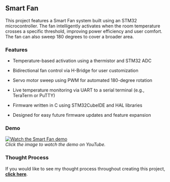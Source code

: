 ## Smart Fan

This project features a Smart Fan system built using an STM32 microcontroller. The fan intelligently activates when the room temperature crosses a specific threshold, improving power efficiency and user comfort. The fan can also sweep 180 degrees to cover a broader area.

### Features
- Temperature-based activation using a thermistor and STM32 ADC

- Bidirectional fan control via H-Bridge for user customization

- Servo motor sweep using PWM for automated 180-degree rotation

- Live temperature monitoring via UART to a serial terminal (e.g., TeraTerm or PuTTY)

- Firmware written in C using STM32CubeIDE and HAL libraries

- Designed for easy future firmware updates and feature expansion

### Demo
[![Watch the Smart Fan demo](https://img.youtube.com/vi/yQ5AVcrKUEM/0.jpg)](https://youtube.com/shorts/yQ5AVcrKUEM?feature=share)  
*Click the image to watch the demo on YouTube.*

### Thought Process
If you would like to see my thought process throughout creating this project, [**click here**](https://docs.google.com/document/d/1XkLLLSOl_A8hh0Al0d9ypdL0WycJf3YdBdFJocMuHWg/edit?usp=sharing).
